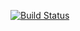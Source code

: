 [![Build Status](https://travis-ci.org/checkraiser/giftpoint-backend.svg?branch=master)](https://travis-ci.org/checkraiser/giftpoint-backend)
